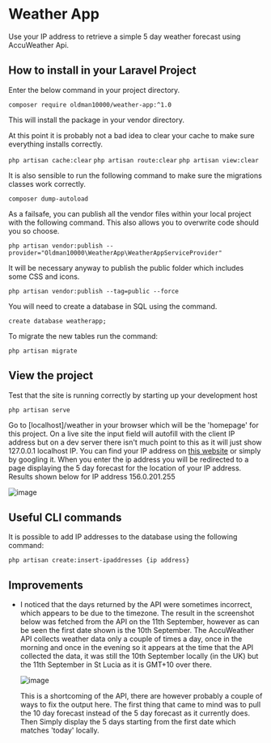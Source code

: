 # Weather App

Use your IP address to retrieve a simple 5 day weather forecast using AccuWeather Api.

## How to install in your Laravel Project

Enter the below command in your project directory.

`composer require oldman10000/weather-app:^1.0`

This will install the package in your vendor directory.

At this point it is probably not a bad idea to clear your cache to make sure everything installs correctly.

`php artisan cache:clear`
`php artisan route:clear`
`php artisan view:clear`

It is also sensible to run the following command to make sure the migrations classes work correctly.

`composer dump-autoload`

As a failsafe, you can publish all the vendor files within your local project with the following command. This also allows you to overwrite code should you so choose.

`php artisan vendor:publish --provider="Oldman10000\WeatherApp\WeatherAppServiceProvider"`

It will be necessary anyway to publish the public folder which includes some CSS and icons.

`php artisan vendor:publish --tag=public --force`

You will need to create a database in SQL using the command.

`create database weatherapp;`

To migrate the new tables run the command:

`php artisan migrate`

## View the project

Test that the site is running correctly by starting up your development host

`php artisan serve`

Go to [localhost]/weather in your browser which will be the 'homepage' for this project. On a live site the input field will autofill with the client IP address but on a dev server there isn't much point to this as it will just show 127.0.0.1 localhost IP. You can find your IP address on [this website](https://whatismyipaddress.com/) or simply by googling it. When you enter the ip address you will be redirected to a page displaying the 5 day forecast for the location of your IP address. Results shown below for IP address 156.0.201.255 

![image](https://user-images.githubusercontent.com/73402591/189522092-5d9e0c9e-ba31-41d4-a7b7-8b52f0463656.png)

## Useful CLI commands

It is possible to add IP addresses to the database using the following command:

`php artisan create:insert-ipaddresses {ip address}`

## Improvements

- I noticed that the days returned by the API were sometimes incorrect, which appears to be due to the timezone. The result in the screenshot below was fetched from the API on the 11th September, however as can be seen the first date shown is the 10th September. The AccuWeather API collects weather data only a couple of times a day, once in the morning and once in the evening so it appears at the time that the API collected the data, it was still the 10th September locally (in the UK) but the 11th September in St Lucia as it is GMT+10 over there.

  ![image](https://user-images.githubusercontent.com/73402591/189522255-7acf00f8-18de-4f6c-b868-3d947dd36b96.png)
  
  This is a shortcoming of the API, there are however probably a couple of ways to fix the output here. The first thing that came to mind was to pull the 10 day forecast instead of the 5 day forecast as it currently does. Then Simply display the 5 days starting from the first date which matches 'today' locally.
